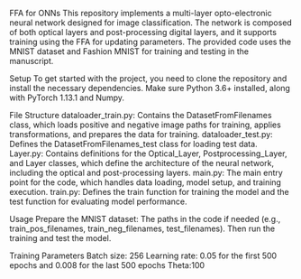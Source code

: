 FFA for ONNs 
This repository implements a multi-layer opto-electronic neural network designed for image classification. The network is composed of both optical layers and post-processing digital layers, and it supports training using the FFA for updating parameters. The provided code uses the MNIST dataset and Fashion MNIST for training and testing in the manuscript.

Setup
To get started with the project, you need to clone the repository and install the necessary dependencies. Make sure Python 3.6+ installed, along with PyTorch 1.13.1 and Numpy.

File Structure
dataloader_train.py: Contains the DatasetFromFilenames class, which loads positive and negative image paths for training, applies transformations, and prepares the data for training.
dataloader_test.py: Defines the DatasetFromFilenames_test class for loading test data.
Layer.py: Contains definitions for the Optical_Layer, Postprocessing_Layer, and Layer classes, which define the architecture of the neural network, including the optical and post-processing layers.
main.py: The main entry point for the code, which handles data loading, model setup, and training execution.
train.py: Defines the train function for training the model and the test function for evaluating model performance.

Usage
Prepare the MNIST dataset: The paths in the code if needed (e.g., train_pos_filenames, train_neg_filenames, test_filenames). Then run the training and test the model.

Training Parameters
Batch size: 256
Learning rate: 0.05 for the first 500 epochs and 0.008 for the last 500 epochs
Theta:100
